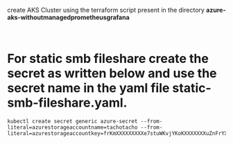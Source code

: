 create AKS Cluster using the terraform script present in the directory **azure-aks-withoutmanagedprometheusgrafana**
<br>










<br />

# For static smb fileshare create the secret as written below and use the secret name in the yaml file static-smb-fileshare.yaml.
```
kubectl create secret generic azure-secret --from-literal=azurestorageaccountname=tachotacho --from-literal=azurestorageaccountkey=frKmXXXXXXXXXe7stuWKvjYKoKXXXXXXXuZnFrYX+7OPVMxxxxxxxxxDDq47fIyaA1Ug+CXXXXXXXXSto2iJqA==
```
